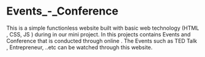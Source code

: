# Events_-_Conference
This is a simple functionless website built with basic web technology (HTML , CSS, JS ) during in our mini project.  In this projects contains Events and Conference that is conducted through online . The Events such as TED Talk , Entrepreneur, ..etc can be watched through this website.
